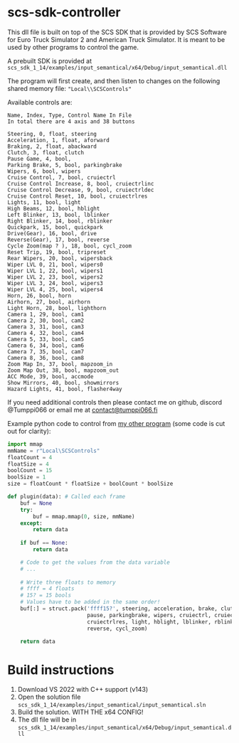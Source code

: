 # scs-sdk-controller
This dll file is built on top of the SCS SDK that is provided by SCS Software for Euro Truck Simulator 2 and American Truck Simulator. It is meant to be used by other programs to control the game.

A prebuilt SDK is provided at ```scs_sdk_1_14/examples/input_semantical/x64/Debug/input_semantical.dll```

The program will first create, and then listen to changes on the following shared memory file: ```"Local\\SCSControls"```

Available controls are:
```
Name, Index, Type, Control Name In File
In total there are 4 axis and 38 buttons

Steering, 0, float, steering
Acceleration, 1, float, aforward
Braking, 2, float, abackward
Clutch, 3, float, clutch
Pause Game, 4, bool,
Parking Brake, 5, bool, parkingbrake
Wipers, 6, bool, wipers
Cruise Control, 7, bool, cruiectrl
Cruise Control Increase, 8, bool, cruiectrlinc
Cruise Control Decrease, 9, bool, cruiectrldec
Cruise Control Reset, 10, bool, cruiectrlres
Lights, 11, bool, light
High Beams, 12, bool, hblight
Left Blinker, 13, bool, lblinker
Right Blinker, 14, bool, rblinker
Quickpark, 15, bool, quickpark
Drive(Gear), 16, bool, drive
Reverse(Gear), 17, bool, reverse
Cycle Zoom(map ? ), 18, bool, cycl_zoom
Reset Trip, 19, bool, tripreset
Rear Wipers, 20, bool, wipersback
Wiper LVL 0, 21, bool, wipers0
Wiper LVL 1, 22, bool, wipers1
Wiper LVL 2, 23, bool, wipers2
Wiper LVL 3, 24, bool, wipers3
Wiper LVL 4, 25, bool, wipers4
Horn, 26, bool, horn
Airhorn, 27, bool, airhorn
Light Horn, 28, bool, lighthorn
Camera 1, 29, bool, cam1
Camera 2, 30, bool, cam2
Camera 3, 31, bool, cam3
Camera 4, 32, bool, cam4
Camera 5, 33, bool, cam5
Camera 6, 34, bool, cam6
Camera 7, 35, bool, cam7
Camera 8, 36, bool, cam8
Zoom Map In, 37, bool, mapzoom_in
Zoom Map Out, 38, bool, mapzoom_out
ACC Mode, 39, bool, accmode
Show Mirrors, 40, bool, showmirrors
Hazard Lights, 41, bool, flasher4way
```

If you need additional controls then please contact me on github, discord @Tumppi066 or email me at contact@tumppi066.fi

Example python code to control from [my other program](https://github.com/Tumppi066/Euro-Truck-Simulator-2-Lane-Assist) (some code is cut out for clarity):
```python
import mmap
mmName = r"Local\SCSControls"
floatCount = 4
floatSize = 4
boolCount = 15
boolSize = 1
size = floatCount * floatSize + boolCount * boolSize

def plugin(data): # Called each frame
    buf = None
    try:
        buf = mmap.mmap(0, size, mmName)
    except:
        return data
    
    if buf == None:
        return data

    # Code to get the values from the data variable
    # ...
    
    # Write three floats to memory
    # ffff = 4 floats
    # 15? = 15 bools
    # Values have to be added in the same order!
    buf[:] = struct.pack('ffff15?', steering, acceleration, brake, clutch,
                         pause, parkingbrake, wipers, cruiectrl, cruiectrlinc, cruiectrldec, 
                         cruiectrlres, light, hblight, lblinker, rblinker, quickpark, drive, 
                         reverse, cycl_zoom)

    return data
```

# Build instructions
1. Download VS 2022 with C++ support (v143)
2. Open the solution file ```scs_sdk_1_14/examples/input_semantical/input_semantical.sln```
3. Build the solution. WITH THE x64 CONFIG!
4. The dll file will be in ```scs_sdk_1_14/examples/input_semantical/x64/Debug/input_semantical.dll```
